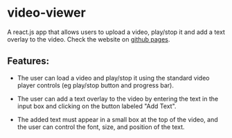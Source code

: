 # video-viewer

A react.js app that allows users to upload a video, play/stop it and add a text overlay to the video. Check the website on [github pages]().

## Features:

- The user can load a video and play/stop it using the standard video player controls (eg play/stop button and progress bar).

- The user can add a text overlay to the video by entering the text in the input box and clicking on the button labeled "Add Text".
    
- The added text must appear in a small box at the top of the video, and the user can control the font, size, and position of the text.
